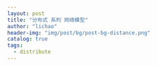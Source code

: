 ```yaml
---
layout: post
title: "分布式 系列 网络模型"
author: "lichao"
header-img: "img/post/bg/post-bg-distance.png"
catalog: true
tags:
  - distribute
---
```


